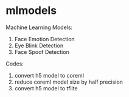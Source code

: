 # mlmodels
Machine Learning Models:
1) Face Emotion Detection
2) Eye Blink Detection
3) Face Spoof Detection

Codes:
1) convert h5 model to coreml
2) reduce coreml model size by half precision
3) convert h5 model to tflite
